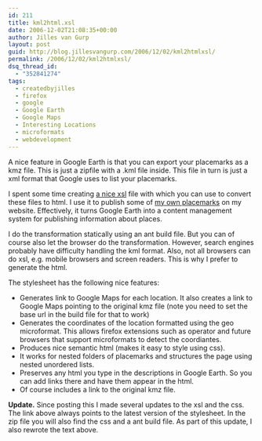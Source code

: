 ```yaml
---
id: 211
title: kml2html.xsl
date: 2006-12-02T21:08:35+00:00
author: Jilles van Gurp
layout: post
guid: http://blog.jillesvangurp.com/2006/12/02/kml2htmlxsl/
permalink: /2006/12/02/kml2htmlxsl/
dsq_thread_id:
  - "352841274"
tags:
  - createdbyjilles
  - firefox
  - google
  - Google Earth
  - Google Maps
  - Interesting Locations
  - microformats
  - webdevelopment
---
```

A nice feature in Google Earth is that you can export your placemarks as a kmz file. This is just a zipfile with a .kml file inside. This file in turn is just a xml format that Google uses to list your placemarks.

I spent some time creating [a nice xsl](https://www.jillesvangurp.com/places/kml2html.zip) file with which you can use to convert these files to html. I use it to publish some of [my own placemarks](https://www.jillesvangurp.com/places) on my website. Effectively, it turns Google Earth into a content management system for publishing information about places.

I do the transformation statically using an ant build file. But you can of course also let the browser do the transformation. However, search engines probably have difficulty handling the kml format. Also, not all browsers can do xsl, e.g. mobile browsers and screen readers. This is why I prefer to generate the html.

The stylesheet has the following nice features:

- Generates link to Google Maps for each location. It also creates a link to Google Maps pointing to the original kmz file (note you need to set the base url in the build file for that to work)
- Generates the coordinates of the location formatted using the geo microformat. This allows firefox extensions such as operator and future browsers that support microformats to detect the coordiantes.
- Produces nice semantic html (makes it easy to style using css).
- It works for nested folders of placemarks and structures the page using nested unordered lists.
- Preserves any html you type in the descriptions in Google Earth. So you can add links there and have them appear in the html.
- Of course includes a link to the original kmz file.

**Update.** Since posting this I made several updates to the xsl and the css. The link above always points to the latest version of the stylesheet. In the zip file you will also find the css and a ant build file. As part of this update, I also rewrote the text above.